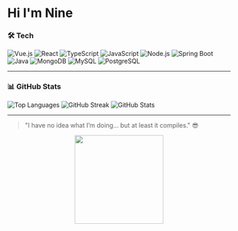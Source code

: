 # Hi I'm Nine

### 🛠️ Tech 

![Vue.js](https://img.shields.io/badge/Vue.js-4FC08D?style=flat-square&logo=vue.js&logoColor=white)
![React](https://img.shields.io/badge/React-61DAFB?style=flat-square&logo=react&logoColor=black)
![TypeScript](https://img.shields.io/badge/TypeScript-3178C6?style=flat-square&logo=typescript&logoColor=white)
![JavaScript](https://img.shields.io/badge/JavaScript-F7DF1E?style=flat-square&logo=javascript&logoColor=black)
![Node.js](https://img.shields.io/badge/Node.js-339933?style=flat-square&logo=node.js&logoColor=white)
![Spring Boot](https://img.shields.io/badge/Spring_Boot-6DB33F?style=flat-square&logo=spring&logoColor=white)
![Java](https://img.shields.io/badge/Java-007396?style=flat-square&logo=java&logoColor=white)
![MongoDB](https://img.shields.io/badge/MongoDB-47A248?style=flat-square&logo=mongodb&logoColor=white)
![MySQL](https://img.shields.io/badge/MySQL-4479A1?style=flat-square&logo=mysql&logoColor=white)
![PostgreSQL](https://img.shields.io/badge/PostgreSQL-4169E1?style=flat-square&logo=postgresql&logoColor=white)

---

### 📊 GitHub Stats
![Top Languages](https://github-readme-stats.vercel.app/api/top-langs/?username=nineard99&layout=compact&theme=radical)
![GitHub Streak](https://github-readme-streak-stats.herokuapp.com/?user=nineard99&theme=radical)
![GitHub Stats](https://github-readme-stats.vercel.app/api?username=nineard99&show_icons=true&hide_border=true&theme=radical)


---

> "I have no idea what I’m doing… but at least it compiles." 😎
<p align="center">
  <img src="https://media.tenor.com/PLIr_VkF6ywAAAPo/ghostedvpn-hacker-cat.gif" height="200"/>
</p>
